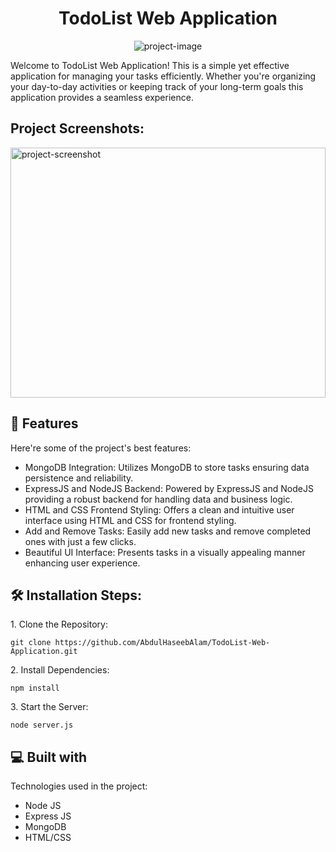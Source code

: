 <h1 align="center" id="title">TodoList Web Application</h1>

<p align="center"><img src="https://socialify.git.ci/AbdulHaseebAlam/TodoList-Web-Application/image?language=1&amp;name=1&amp;owner=1&amp;theme=Light" alt="project-image"></p>

<p id="description">Welcome to TodoList Web Application! This is a simple yet effective application for managing your tasks efficiently. Whether you're organizing your day-to-day activities or keeping track of your long-term goals this application provides a seamless experience.</p>

<h2>Project Screenshots:</h2>

<img src="https://img.hotimg.com/image44e1370147deaf27.png" alt="project-screenshot" width="100%" height="400/">

  
  
<h2>🧐 Features</h2>

Here're some of the project's best features:

*   MongoDB Integration: Utilizes MongoDB to store tasks ensuring data persistence and reliability.
*   ExpressJS and NodeJS Backend: Powered by ExpressJS and NodeJS providing a robust backend for handling data and business logic.
*   HTML and CSS Frontend Styling: Offers a clean and intuitive user interface using HTML and CSS for frontend styling.
*   Add and Remove Tasks: Easily add new tasks and remove completed ones with just a few clicks.
*   Beautiful UI Interface: Presents tasks in a visually appealing manner enhancing user experience.

<h2>🛠️ Installation Steps:</h2>

<p>1. Clone the Repository:</p>

```
git clone https://github.com/AbdulHaseebAlam/TodoList-Web-Application.git
```

<p>2. Install Dependencies:</p>

```
npm install
```

<p>3. Start the Server:</p>

```
node server.js
```

  
  
<h2>💻 Built with</h2>

Technologies used in the project:

*   Node JS
*   Express JS
*   MongoDB
*   HTML/CSS

